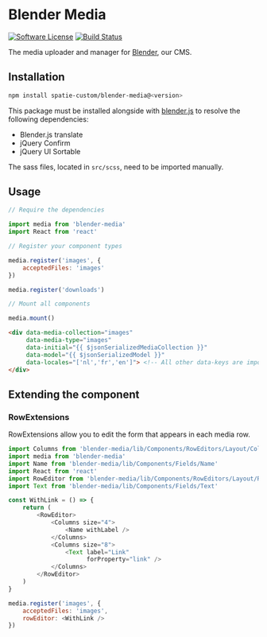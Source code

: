 # Blender Media

[![Software License](https://img.shields.io/badge/license-MIT-brightgreen.svg?style=flat-square)](LICENSE.md)
[![Build Status](https://img.shields.io/travis/spatie-custom/blender-media.svg?style=flat-square)](https://travis-ci.org/spatie-custom/blender-media)

The media uploader and manager for [Blender](https://github.com/spatie-custom/blender), our CMS.

## Installation

```bash
npm install spatie-custom/blender-media@<version>
```

This package must be installed alongside with [blender.js](https://github.com/spatie-custom/blender.js) to resolve the following dependencies:

- Blender.js translate
- jQuery Confirm
- jQuery UI Sortable

The sass files, located in `src/scss`, need to be imported manually.

## Usage

```js
// Require the dependencies

import media from 'blender-media'
import React from 'react'

// Register your component types

media.register('images', {
    acceptedFiles: 'images'
})

media.register('downloads')

// Mount all components

media.mount()
```

```html
<div data-media-collection="images"
     data-media-type="images"
     data-initial="{{ $jsonSerializedMediaCollection }}"
     data-model="{{ $jsonSerializedModel }}"
     data-locales="['nl','fr','en']"> <!-- All other data-keys are imported as custom data -->
</div>
```

## Extending the component

### RowExtensions

RowExtensions allow you to edit the form that appears in each media row.

```js
import Columns from 'blender-media/lib/Components/RowEditors/Layout/Columns'
import media from 'blender-media'
import Name from 'blender-media/lib/Components/Fields/Name'
import React from 'react'
import RowEditor from 'blender-media/lib/Components/RowEditors/Layout/RowEditor'
import Text from 'blender-media/lib/Components/Fields/Text'

const WithLink = () => {
    return (
        <RowEditor>
            <Columns size="4">
                <Name withLabel />
            </Columns>
            <Columns size="8">
                <Text label="Link"
                      forProperty="link" />
            </Columns>
        </RowEditor>
    )
}

media.register('images', {
    acceptedFiles: 'images',
    rowEditor: <WithLink />
})
```
